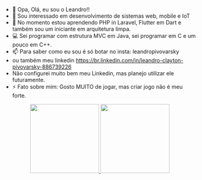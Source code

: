 - 👋 Opa, Olá, eu sou o Leandro!!
- 👀 Sou interessado em desenvolvimento de sistemas web, mobile e IoT
- 🌱 No momento estou aprendendo PHP in Laravel, Flutter em Dart e também sou um iniciante em arquitetura limpa.
- 💻 Sei programar com estrutura MVC em Java, sei programar em C e um pouco em C++.
- 📫 Para saber como eu sou é só botar no insta: leandropivovarsky
- ou também meu linkedin https://br.linkedin.com/in/leandro-clayton-pivovarsky-886739226
- Não configurei muito bem meu Linkedin, mas planejo utilizar ele futuramente.
- ⚡ Fato sobre mim: Gosto MUITO de jogar, mas criar jogo não é meu forte.

<div align="center" gap="10px">
  <a href="https://github.com/LeandroClaytonPivovarsky">
  <img width="180em" src="https://github-readme-stats.vercel.app/api?username=LeandroClaytonPivovarsky&show_icons=true&theme=dark&include_all_commits=true&count_private=true"/>
  <img width="180em" src="https://github-readme-stats.vercel.app/api/top-langs/?username=LeandroClaytonPivovarsky&layout=compact&langs_count=7&theme=dark"/>
</div>

<!---
LeandroClaytonPivovarsky/LeandroClaytonPivovarsky is a ✨ special ✨ repository because its `README.md` (this file) appears on your GitHub profile.
You can click the Preview link to take a look at your changes.
--->

